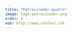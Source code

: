 ```yaml
---
title: "Patrocinador-quatre"
image: logo-patrocinador.png
order: 4
web: http://www.confavc.cat
---
```

